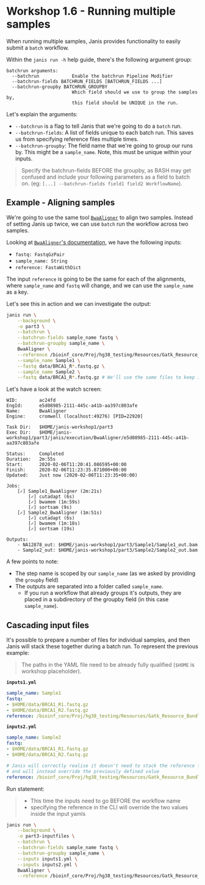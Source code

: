 # Workshop 1.6 - Running multiple samples

When running multiple samples, Janis provides functionality to easily submit a `batch` workflow.

Within the `janis run -h` help guide, there's the following argument group:

```
batchrun arguments:
  --batchrun            Enable the batchrun Pipeline Modifier
  --batchrun-fields BATCHRUN_FIELDS [BATCHRUN_FIELDS ...]
  --batchrun-groupby BATCHRUN_GROUPBY
                        Which field should we use to group the samples by,
                        this field should be UNIQUE in the run.
```

Let's explain the arguments:

- `--batchrun` is a flag to tell Janis that we're going to do a `batch` run.
- `--batchrun-fields`: A list of fields unique to each batch run. This saves us from specifying reference files multiple times.
- `--batchrun-groupby`: The field name that we're going to group our runs by. This might be a `sample_name`. Note, this must be unique within your inputs.

> Specify the batchrun-fields BEFORE the groupby, as BASH may get confused and include your following parameters as a field to batch on. (eg: `[...] --batchrun-fields field1 field2 WorkflowName`).

## Example - Aligning samples

We're going to use the same tool [`BwaAligner`](https://janis.readthedocs.io/en/latest/tools/bioinformatics/common/bwaaligner.html) to align two samples. Instead of setting Janis up twice, we can use `batch` run the workflow across two samples.

Looking at [`BwaAligner`'s documentation](https://janis.readthedocs.io/en/latest/tools/bioinformatics/common/bwaaligner.html), we have the following inputs:

- `fastq: FastqGzPair`
- `sample_name: String`
- `reference: FastaWithDict`

The input `reference` is going to be the same for each of the alignments, where `sample_name` and `fastq` will change, and we can use the `sample_name` as a key.

Let's see this in action and we can investigate the output:

```bash
janis run \
    --background \
    -o part3 \
    --batchrun \
    --batchrun-fields sample_name fastq \
    --batchrun-groupby sample_name \
    BwaAligner \
    --reference /bioinf_core/Proj/hg38_testing/Resources/Gatk_Resource_Bundle_hg38/hg38_contigs_renamed/Homo_sapiens_assembly38.fasta \
    --sample_name Sample1 \
    --fastq data/BRCA1_R*.fastq.gz \
    --sample_name Sample2 \
    --fastq data/BRCA1_R*.fastq.gz # We'll use the same files to keep it simple
```

Let's have a look at the watch screen:

```
WID:        ac24fd
EngId:      e5d08985-2111-445c-a41b-aa397c803afe
Name:       BwaAligner
Engine:     cromwell (localhost:49276) [PID=22920]

Task Dir:   $HOME/janis-workshop1/part3
Exec Dir:   $HOME/janis-workshop1/part3/janis/execution/BwaAligner/e5d08985-2111-445c-a41b-aa397c803afe

Status:     Completed
Duration:   2m:55s
Start:      2020-02-06T11:20:41.086595+00:00
Finish:     2020-02-06T11:23:35.871000+00:00
Updated:    Just now (2020-02-06T11:23:35+00:00)

Jobs: 
    [✓] Sample1_BwaAligner (2m:21s)
        [✓] cutadapt (6s)
        [✓] bwamem (1m:59s)
        [✓] sortsam (9s)
    [✓] Sample2_BwaAligner (1m:51s)
        [✓] cutadapt (6s)
        [✓] bwamem (1m:18s)
        [✓] sortsam (19s)       

Outputs:
    - NA12878_out: $HOME/janis-workshop1/part3/Sample1/Sample1_out.bam
    - Sample2_out: $HOME/janis-workshop1/part3/Sample2/Sample2_out.bam
```

A few points to note:

- The step name is scoped by our `sample_name` (as we asked by providing the `groupby` field)
- The outputs are separated into a folder called `sample_name`.
    - If you run a workflow that already groups it's outputs, they are placed in a subdirectory of the groupby field (in this case `sample_name`). 

## Cascading input files

It's possible to prepare a number of files for individual samples, and then Janis will stack these together during a batch run. To represent the previous example:

> The paths in the YAML file need to be already fully qualified (`$HOME` is workshop placeholder).

**`inputs1.yml`**
```yaml
sample_name: Sample1
fastq:
- $HOME/data/BRCA1_R1.fastq.gz
- $HOME/data/BRCA1_R2.fastq.gz
reference: /bioinf_core/Proj/hg38_testing/Resources/Gatk_Resource_Bundle_hg38/hg38_contigs_renamed/Homo_sapiens_assembly38.fasta
```

**`inputs2.yml`**
```yaml
sample_name: Sample2
fastq:
- $HOME/data/BRCA1_R1.fastq.gz
- $HOME/data/BRCA1_R2.fastq.gz

# Janis will correctly realise it doesn't need to stack the reference file
# and will instead override the previously defined value
reference: /bioinf_core/Proj/hg38_testing/Resources/Gatk_Resource_Bundle_hg38/hg38_contigs_renamed/Homo_sapiens_assembly38.fasta
```

Run statement:

> - This time the inputs need to go BEFORE the workflow name
> - specifying the reference in the CLI will override the two values inside the input yamls

```bash
janis run \
    --background \
    -o part3-inputfiles \
    --batchrun \
    --batchrun-fields sample_name fastq \
    --batchrun-groupby sample_name \
    --inputs inputs1.yml \
    --inputs inputs2.yml \
    BwaAligner \
    --reference /bioinf_core/Proj/hg38_testing/Resources/Gatk_Resource_Bundle_hg38/hg38_contigs_renamed/Homo_sapiens_assembly38.fasta
```
